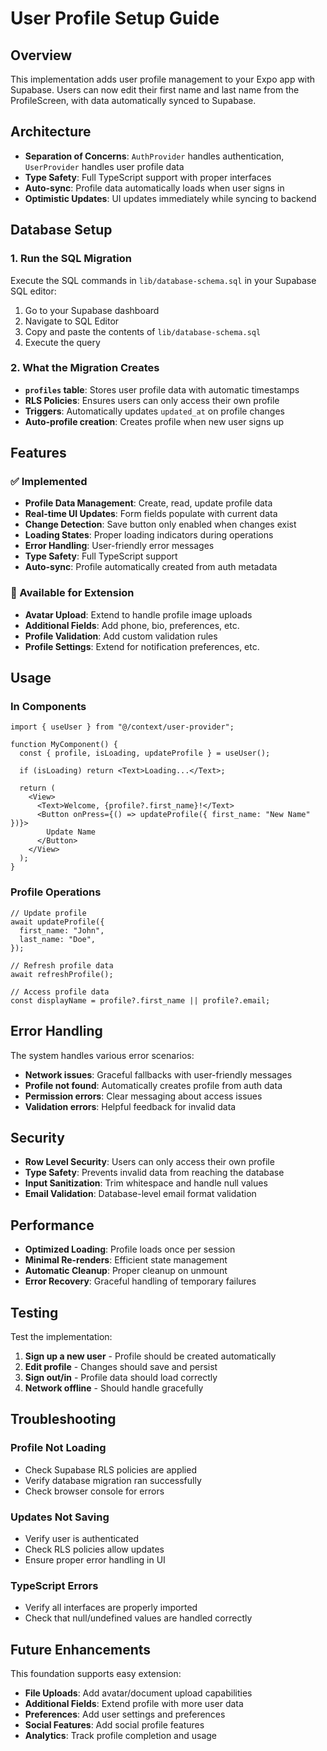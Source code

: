 # User Profile Setup Guide

## Overview

This implementation adds user profile management to your Expo app with Supabase. Users can now edit their first name and last name from the ProfileScreen, with data automatically synced to Supabase.

## Architecture

- **Separation of Concerns**: `AuthProvider` handles authentication, `UserProvider` handles user profile data
- **Type Safety**: Full TypeScript support with proper interfaces
- **Auto-sync**: Profile data automatically loads when user signs in
- **Optimistic Updates**: UI updates immediately while syncing to backend

## Database Setup

### 1. Run the SQL Migration

Execute the SQL commands in `lib/database-schema.sql` in your Supabase SQL editor:

1. Go to your Supabase dashboard
2. Navigate to SQL Editor
3. Copy and paste the contents of `lib/database-schema.sql`
4. Execute the query

### 2. What the Migration Creates

- **`profiles` table**: Stores user profile data with automatic timestamps
- **RLS Policies**: Ensures users can only access their own profile
- **Triggers**: Automatically updates `updated_at` on profile changes
- **Auto-profile creation**: Creates profile when new user signs up

## Features

### ✅ Implemented

- **Profile Data Management**: Create, read, update profile data
- **Real-time UI Updates**: Form fields populate with current data
- **Change Detection**: Save button only enabled when changes exist
- **Loading States**: Proper loading indicators during operations
- **Error Handling**: User-friendly error messages
- **Type Safety**: Full TypeScript support
- **Auto-sync**: Profile automatically created from auth metadata

### 🔄 Available for Extension

- **Avatar Upload**: Extend to handle profile image uploads
- **Additional Fields**: Add phone, bio, preferences, etc.
- **Profile Validation**: Add custom validation rules
- **Profile Settings**: Extend for notification preferences, etc.

## Usage

### In Components

```tsx
import { useUser } from "@/context/user-provider";

function MyComponent() {
  const { profile, isLoading, updateProfile } = useUser();

  if (isLoading) return <Text>Loading...</Text>;

  return (
    <View>
      <Text>Welcome, {profile?.first_name}!</Text>
      <Button onPress={() => updateProfile({ first_name: "New Name" })}>
        Update Name
      </Button>
    </View>
  );
}
```

### Profile Operations

```tsx
// Update profile
await updateProfile({
  first_name: "John",
  last_name: "Doe",
});

// Refresh profile data
await refreshProfile();

// Access profile data
const displayName = profile?.first_name || profile?.email;
```

## Error Handling

The system handles various error scenarios:

- **Network issues**: Graceful fallbacks with user-friendly messages
- **Profile not found**: Automatically creates profile from auth data
- **Permission errors**: Clear messaging about access issues
- **Validation errors**: Helpful feedback for invalid data

## Security

- **Row Level Security**: Users can only access their own profile
- **Type Safety**: Prevents invalid data from reaching the database
- **Input Sanitization**: Trim whitespace and handle null values
- **Email Validation**: Database-level email format validation

## Performance

- **Optimized Loading**: Profile loads once per session
- **Minimal Re-renders**: Efficient state management
- **Automatic Cleanup**: Proper cleanup on unmount
- **Error Recovery**: Graceful handling of temporary failures

## Testing

Test the implementation:

1. **Sign up a new user** - Profile should be created automatically
2. **Edit profile** - Changes should save and persist
3. **Sign out/in** - Profile data should load correctly
4. **Network offline** - Should handle gracefully

## Troubleshooting

### Profile Not Loading

- Check Supabase RLS policies are applied
- Verify database migration ran successfully
- Check browser console for errors

### Updates Not Saving

- Verify user is authenticated
- Check RLS policies allow updates
- Ensure proper error handling in UI

### TypeScript Errors

- Verify all interfaces are properly imported
- Check that null/undefined values are handled correctly

## Future Enhancements

This foundation supports easy extension:

- **File Uploads**: Add avatar/document upload capabilities
- **Additional Fields**: Extend profile with more user data
- **Preferences**: Add user settings and preferences
- **Social Features**: Add social profile features
- **Analytics**: Track profile completion and usage
